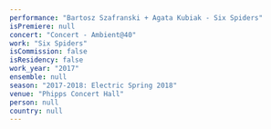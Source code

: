 ```yaml
---
performance: "Bartosz Szafranski + Agata Kubiak - Six Spiders"
isPremiere: null
concert: "Concert - Ambient@40"
work: "Six Spiders"
isCommission: false
isResidency: false
work_year: "2017"
ensemble: null
season: "2017-2018: Electric Spring 2018"
venue: "Phipps Concert Hall"
person: null
country: null
---
```


